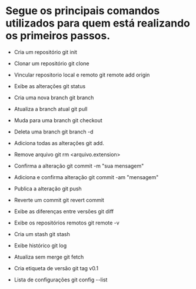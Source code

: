 # Segue os principais comandos utilizados para quem está realizando os primeiros passos.

* Cria um repositório
git init

* Clonar um repositório
git clone <suaURL>
  
* Vincular repositorio local e remoto
  git remote add origin <URL>

* Exibe as alterações
git status

* Cria uma nova branch
git branch <nomeBranch>

* Atualiza a branch atual
git pull

* Muda para uma branch
git checkout <nomeBranch>

* Deleta uma branch
git branch -d <nomeBranch>

* Adiciona todas as alterações
git add.

* Remove arquivo
git rm <arquivo.extension>

* Confirma a alteração
git commit -m "sua mensagem"

* Adiciona e confirma alteração
git commit -am "mensagem"

* Publica a alteração
git push

* Reverte um commit
git revert commit

* Exibe as diferenças entre versões
git diff

* Exibe os repositórios remotos
git remote -v

* Cria um stash
git stash

* Exibe histórico
git log

* Atualiza sem merge
git fetch

* Cria etiqueta de versão
git tag v0.1

* Lista de configurações
git config --list

